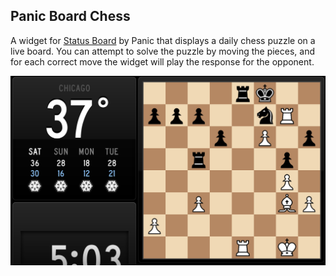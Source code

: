 ## Panic Board Chess
A widget for [Status Board](http://panic.com/statusboard/) by Panic that displays a daily chess puzzle on a live board. You can attempt to solve the puzzle by moving the pieces, and for each correct move the widget will play the response for the opponent.

![alt tag](https://raw.githubusercontent.com/joeyschoblaska/panicboardchess/master/screenshot.png)
